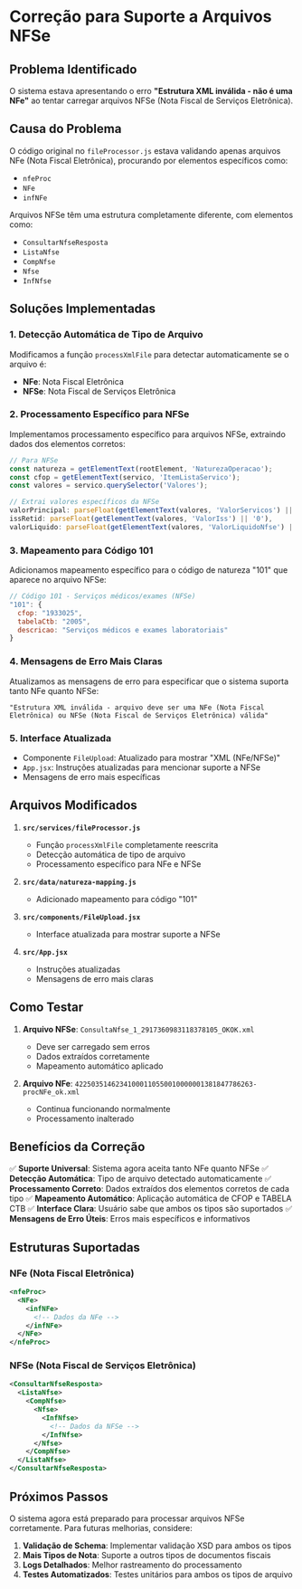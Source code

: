 # Correção para Suporte a Arquivos NFSe

## Problema Identificado

O sistema estava apresentando o erro **"Estrutura XML inválida - não é uma NFe"** ao tentar carregar arquivos NFSe (Nota Fiscal de Serviços Eletrônica).

## Causa do Problema

O código original no `fileProcessor.js` estava validando apenas arquivos NFe (Nota Fiscal Eletrônica), procurando por elementos específicos como:
- `nfeProc`
- `NFe` 
- `infNFe`

Arquivos NFSe têm uma estrutura completamente diferente, com elementos como:
- `ConsultarNfseResposta`
- `ListaNfse`
- `CompNfse`
- `Nfse`
- `InfNfse`

## Soluções Implementadas

### 1. Detecção Automática de Tipo de Arquivo

Modificamos a função `processXmlFile` para detectar automaticamente se o arquivo é:
- **NFe**: Nota Fiscal Eletrônica
- **NFSe**: Nota Fiscal de Serviços Eletrônica

### 2. Processamento Específico para NFSe

Implementamos processamento específico para arquivos NFSe, extraindo dados dos elementos corretos:

```javascript
// Para NFSe
const natureza = getElementText(rootElement, 'NaturezaOperacao');
const cfop = getElementText(servico, 'ItemListaServico');
const valores = servico.querySelector('Valores');

// Extrai valores específicos da NFSe
valorPrincipal: parseFloat(getElementText(valores, 'ValorServicos') || '0'),
issRetid: parseFloat(getElementText(valores, 'ValorIss') || '0'),
valorLiquido: parseFloat(getElementText(valores, 'ValorLiquidoNfse') || '0')
```

### 3. Mapeamento para Código 101

Adicionamos mapeamento específico para o código de natureza "101" que aparece no arquivo NFSe:

```javascript
// Código 101 - Serviços médicos/exames (NFSe)
"101": {
  cfop: "1933025",
  tabelaCtb: "2005",
  descricao: "Serviços médicos e exames laboratoriais"
}
```

### 4. Mensagens de Erro Mais Claras

Atualizamos as mensagens de erro para especificar que o sistema suporta tanto NFe quanto NFSe:

```
"Estrutura XML inválida - arquivo deve ser uma NFe (Nota Fiscal Eletrônica) ou NFSe (Nota Fiscal de Serviços Eletrônica) válida"
```

### 5. Interface Atualizada

- Componente `FileUpload`: Atualizado para mostrar "XML (NFe/NFSe)"
- `App.jsx`: Instruções atualizadas para mencionar suporte a NFSe
- Mensagens de erro mais específicas

## Arquivos Modificados

1. **`src/services/fileProcessor.js`**
   - Função `processXmlFile` completamente reescrita
   - Detecção automática de tipo de arquivo
   - Processamento específico para NFe e NFSe

2. **`src/data/natureza-mapping.js`**
   - Adicionado mapeamento para código "101"

3. **`src/components/FileUpload.jsx`**
   - Interface atualizada para mostrar suporte a NFSe

4. **`src/App.jsx`**
   - Instruções atualizadas
   - Mensagens de erro mais claras

## Como Testar

1. **Arquivo NFSe**: `ConsultaNfse_1_2917360983118378105_OKOK.xml`
   - Deve ser carregado sem erros
   - Dados extraídos corretamente
   - Mapeamento automático aplicado

2. **Arquivo NFe**: `42250351462341000110550010000001381847786263-procNFe_ok.xml`
   - Continua funcionando normalmente
   - Processamento inalterado

## Benefícios da Correção

✅ **Suporte Universal**: Sistema agora aceita tanto NFe quanto NFSe
✅ **Detecção Automática**: Tipo de arquivo detectado automaticamente
✅ **Processamento Correto**: Dados extraídos dos elementos corretos de cada tipo
✅ **Mapeamento Automático**: Aplicação automática de CFOP e TABELA CTB
✅ **Interface Clara**: Usuário sabe que ambos os tipos são suportados
✅ **Mensagens de Erro Úteis**: Erros mais específicos e informativos

## Estruturas Suportadas

### NFe (Nota Fiscal Eletrônica)
```xml
<nfeProc>
  <NFe>
    <infNFe>
      <!-- Dados da NFe -->
    </infNFe>
  </NFe>
</nfeProc>
```

### NFSe (Nota Fiscal de Serviços Eletrônica)
```xml
<ConsultarNfseResposta>
  <ListaNfse>
    <CompNfse>
      <Nfse>
        <InfNfse>
          <!-- Dados da NFSe -->
        </InfNfse>
      </Nfse>
    </CompNfse>
  </ListaNfse>
</ConsultarNfseResposta>
```

## Próximos Passos

O sistema agora está preparado para processar arquivos NFSe corretamente. Para futuras melhorias, considere:

1. **Validação de Schema**: Implementar validação XSD para ambos os tipos
2. **Mais Tipos de Nota**: Suporte a outros tipos de documentos fiscais
3. **Logs Detalhados**: Melhor rastreamento do processamento
4. **Testes Automatizados**: Testes unitários para ambos os tipos de arquivo
